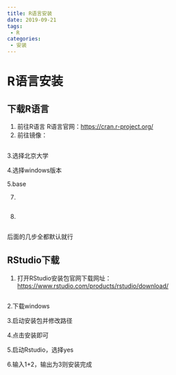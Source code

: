 ```yaml
---
title: R语言安装
date: 2019-09-21 
tags:
 - R
categories:
 - 安装
---
```

# R语言安装

## 下载R语言

1. 前往R语言 R语言官网：https://cran.r-project.org/
2. 前往镜像：
<img :src="$withBase('/assets/img/image-20220304102306198.png')">

3.选择北京大学
<img :src="$withBase('/assets/img/image-20220304102342441.png')">

4.选择windows版本
<img :src="$withBase('/assets/img/image-20220304102430610.png')">

5.base
<img :src="$withBase('/assets/img/image-20220304102458917.png')">
<img :src="$withBase('/assets/img/image-20220304102517270.png')">

7.
<img :src="$withBase('/assets/img/image-20220304103253225.png')">

8.
<img :src="$withBase('/assets/img/image-20220304103414940.png')">

后面的几步全都默认就行

## RStudio下载

1. 打开RStudio安装包官网下载网址：https://www.rstudio.com/products/rstudio/download/
<img :src="$withBase('/assets/img/image-20220304103730010.png')">

2.下载windows
<img :src="$withBase('/assets/img/image-20220304103800761.png')">

3.启动安装包并修改路径
<img :src="$withBase('/assets/img/image-20220304104254521.png')">

4.点击安装即可
<img :src="$withBase('/assets/img/image-20220304104325939.png')">

5.启动Rstudio，选择yes
<img :src="$withBase('/assets/img/image-20220304104413312.png')">

6.输入1+2，输出为3则安装完成
<img :src="$withBase('/assets/img/image-20220304104437386.png')">

